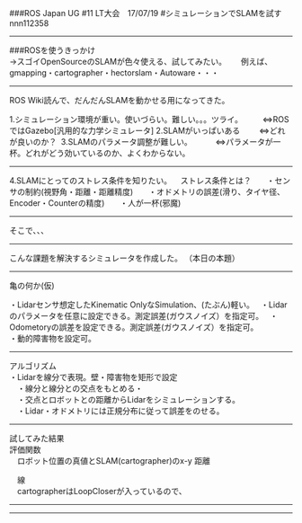 ###ROS Japan UG #11 LT大会　17/07/19 
#シミュレーションでSLAMを試す
nnn112358

---

###ROSを使うきっかけ   
 →スゴイOpenSourceのSLAMが色々使える、試してみたい。  
 　例えば、  
  gmapping・cartographer・hectorslam・Autoware・・・    

---

ROS Wiki読んで、だんだんSLAMを動かせる用になってきた。  
<div style="text-align: left;">
1.シミュレーション環境が重い。使いづらい。難しい。。。ツライ。  
&nbsp;&nbsp;&nbsp;    ⇔ROSではGazebo[汎用的な力学シミュレータ]  
2.SLAMがいっぱいある   
&nbsp;&nbsp;&nbsp;  　⇔どれが良いのか？   
3.SLAMのパラメータ調整が難しい。  
&nbsp;&nbsp;&nbsp;  　⇔パラメータが一杯。どれがどう効いているのか、よくわからない。    
</div>

---

<div style="text-align: left;">
4.SLAMにとってのストレス条件を知りたい。
&nbsp;&nbsp; ストレス条件とは？  
&nbsp;&nbsp;&nbsp; ・センサの制約(視野角・距離・距離精度)    
&nbsp;&nbsp;&nbsp; ・オドメトリの誤差(滑り、タイヤ径、Encoder・Counterの精度)  
&nbsp;&nbsp;&nbsp; ・人が一杯(邪魔)  
  
---

そこで、、、    

---

こんな課題を解決するシミュレータを作成した。
（本日の本題）  

---
亀の何か(仮)

・Lidarセンサ想定したKinematic OnlyなSimulation、(たぶん)軽い。  
・Lidarのパラメータを任意に設定できる。測定誤差(ガウスノイズ）を指定可。  
・Odometoryの誤差を設定できる。測定誤差(ガウスノイズ）を指定可。  
・動的障害物を設定可。  

---


アルゴリズム  
 ・Lidarを線分で表現。壁・障害物を矩形で設定  
　・線分と線分との交点をもとめる・  
　・交点とロボットとの距離からLidarをシミュレーションする。  
　・Lidar・オドメトリには正規分布に従って誤差をのせる。  

---

試してみた結果  
評価関数  
　ロボット位置の真値とSLAM(cartographer)のx-y 距離  

　線  
　cartographerはLoopCloserが入っているので、  

---





---


